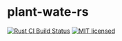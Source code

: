 plant-wate-rs
=============

[![Rust CI Build Status](https://github.com/m4tx/plant-wate-rs/workflows/Rust%20CI/badge.svg)](https://github.com/m4tx/plant-wate-rs/actions/workflows/rust.yml)
[![MIT licensed](https://shields.io/github/license/m4tx/plant-wate-rs)](https://github.com/m4tx/plant-wate-rs/blob/master/LICENSE)
